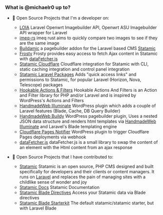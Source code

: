 ### What is @michaelr0 up to?

- 🔭 Open Source Projects that I'm a developer on:
  - [LOIA](https://github.com/michaelr0/laravel-openwrt-imagebuilder-api) Laravel Openwrt Imagebuilder API, Openwrt ASU Imagebuilder API wrapper for Laravel
  - [imeq-rs](https://github.com/michaelr0/imeq-rs) imeq rust aims to quickly compare two images to see if they are the same image 
  - [Buildamic](https://github.com/HandmadeWeb/buildamic) a pagebuilder addon for the Laravel based CMS [Statamic](https://statamic.com/)  
  - [Frosty](https://github.com/HandmadeWeb/frosty) Frosty provides easy access to fetch Ajax content in Statamic with [dataFetcher.js](https://github.com/HandmadeWeb/datafetcher.js)  
  - [Statamic Cloudflare](https://github.com/HandmadeWeb/statamic-cloudflare) Cloudflare integration for Statamic with CLI, static caching integration and control panel integration
  - [Statamic Laravel Packages](https://github.com/HandmadeWeb/statamic-laravel-packages) Adds "quick access links" and permissions to Statamic, for popular Laravel (Horizon, Nova, Telescope) packages
  - [Hookable Actions & Filters](https://github.com/HandmadeWeb/hookable-actions-filters) Hookable Actions And Filters is an Action and Filter library for PHP and/or Laravel and is inspired by WordPress's Actions and Filters
  - [HandmadeWeb Illuminate](https://github.com/HandmadeWeb/handmadeweb-illuminate) WordPress plugin which adds a couple of Laravel features (Blade, Cache, DB Query Builder)
  - [HandmadeWeb Buildy](https://github.com/HandmadeWeb/handmadeweb-buildy) WordPress pagebuilder plugin, Uses a nested JSON data structure and renders html templates via [HandmadeWeb Illuminate](https://github.com/HandmadeWeb/handmadeweb-illuminate) and Laravel's Blade templating engine
  - [Cloudflare Pages Notifier](https://github.com/HandmadeWeb/HandmadeWeb-CF-Pages-Notifier) WordPress plugin to trigger Cloudflare Pages deployments via webhook
  - [dataFetcher.js](https://github.com/HandmadeWeb/datafetcher.js) dataFetcher.js is a small library to swap the content of an element with the Html content from an ajax response

- 👯 Open Source Projects that I have contributed to:
  - [Statamic](https://github.com/statamic/cms) Statamic is an open source, PHP CMS designed and built specifically for developers and their clients or content managers. It runs on [Laravel](https://laravel.com/) and replaces the pain of managing sites with a childlike sense of wonder and joy
  - [Statamic Docs](https://github.com/statamic/docs) Statamic Documentation
  - [Statamic Blade Directives](https://github.com/edalzell/statamic-blade) Access your Statamic data via Blade directives
  - [Statamic Blade Starterkit](https://github.com/spatie/statamic-blade-starter-kit) The default statamic/statamic starter, but with Laravel Blade

